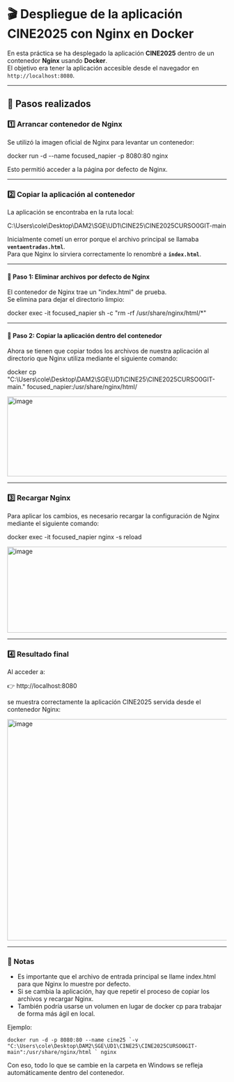 # 🎬 Despliegue de la aplicación **CINE2025** con Nginx en Docker

En esta práctica se ha desplegado la aplicación **CINE2025** dentro de un contenedor **Nginx** usando **Docker**.  
El objetivo era tener la aplicación accesible desde el navegador en `http://localhost:8080`.

---

## 🚀 Pasos realizados

### 1️⃣ Arrancar contenedor de Nginx
Se utilizó la imagen oficial de Nginx para levantar un contenedor:

docker run -d --name focused_napier -p 8080:80 nginx

Esto permitió acceder a la página por defecto de Nginx.


---
### 2️⃣ Copiar la aplicación al contenedor

La aplicación se encontraba en la ruta local:

C:\Users\cole\Desktop\DAM2\SGE\UD1\CINE25\CINE2025CURSO0GIT-main


Inicialmente cometí un error porque el archivo principal se llamaba **`ventaentradas.html`**.  
Para que Nginx lo sirviera correctamente lo renombré a **`index.html`**.

---
#### 🔹 Paso 1: Eliminar archivos por defecto de Nginx
El contenedor de Nginx trae un "index.html" de prueba.  
Se elimina para dejar el directorio limpio:

docker exec -it focused_napier sh -c "rm -rf /usr/share/nginx/html/*"


---
#### 🔹 Paso 2: Copiar la aplicación dentro del contenedor
Ahora se tienen que copiar todos los archivos de nuestra aplicación al directorio que Nginx utiliza mediante el siguiente comando:

docker cp "C:\Users\cole\Desktop\DAM2\SGE\UD1\CINE25\CINE2025CURSO0GIT-main\." focused_napier:/usr/share/nginx/html/

<img width="886" height="183" alt="image" src="https://github.com/user-attachments/assets/fe51c495-a475-4ac8-ba77-6116c7e04288" />


---
### 3️⃣ Recargar Nginx

Para aplicar los cambios, es necesario recargar la configuración de Nginx mediante el siguiente comando:

docker exec -it focused_napier nginx -s reload

<img width="886" height="197" alt="image" src="https://github.com/user-attachments/assets/51a124d3-564a-4b3b-bec6-35806232a615" />


---
### 4️⃣ Resultado final 

Al acceder a:

👉 http://localhost:8080

se muestra correctamente la aplicación CINE2025 servida desde el contenedor Nginx:

<img width="886" height="507" alt="image" src="https://github.com/user-attachments/assets/48ac3dc8-0600-4a39-b899-2eeaa8429d2d" />


---
### 📝 Notas

- Es importante que el archivo de entrada principal se llame index.html para que Nginx lo muestre por defecto.
- Si se cambia la aplicación, hay que repetir el proceso de copiar los archivos y recargar Nginx.
- También podría usarse un volumen en lugar de docker cp para trabajar de forma más ágil en local.

Ejemplo:

    docker run -d -p 8080:80 --name cine25 `-v "C:\Users\cole\Desktop\DAM2\SGE\UD1\CINE25\CINE2025CURSO0GIT-main":/usr/share/nginx/html ` nginx
  
Con eso, todo lo que se cambie en la carpeta en Windows se refleja automáticamente dentro del contenedor.
